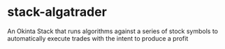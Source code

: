 # stack-algatrader
An Okinta Stack that runs algorithms against a series of stock symbols to automatically execute trades with the intent to produce a profit
